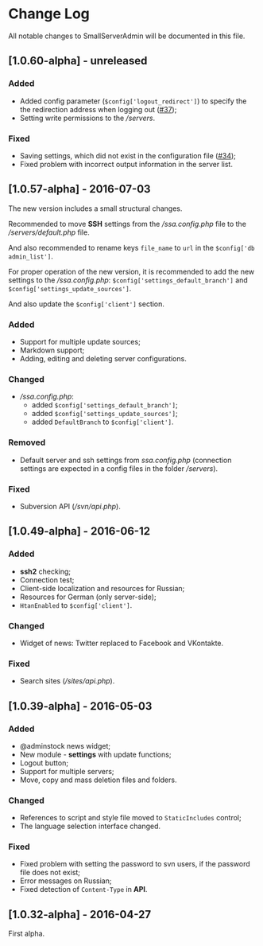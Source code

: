 ﻿# Change Log

All notable changes to SmallServerAdmin will be documented in this file.

## [1.0.60-alpha] - unreleased
### Added
- Added config parameter (`$config['logout_redirect']`) to specify the the redirection address when logging out ([#37](https://github.com/adminstock/ssa/issues/37));
- Setting write permissions to the */servers*.

### Fixed
- Saving settings, which did not exist in the configuration file ([#34](https://github.com/adminstock/ssa/issues/34));
- Fixed problem with incorrect output information in the server list.

## [1.0.57-alpha] - 2016-07-03

The new version includes a small structural changes.

Recommended to move **SSH** settings from the */ssa.config.php* file to the */servers/default.php* file.

And also recommended to rename keys `file_name` to `url` in the `$config['db admin_list']`.

For proper operation of the new version, it is recommended to add the new settings to the */ssa.config.php*: 
`$config['settings_default_branch']` and `$config['settings_update_sources']`.

And also update the `$config['client']` section.

### Added
- Support for multiple update sources;
- Markdown support;
- Adding, editing and deleting server configurations.

### Changed
- */ssa.config.php*:
  - added `$config['settings_default_branch']`;
  - added `$config['settings_update_sources']`;
  - added `DefaultBranch` to `$config['client']`.

### Removed
- Default server and ssh settings from *ssa.config.php* 
  (connection settings are expected in a config files in the folder */servers*).

### Fixed
- Subversion API (*/svn/api.php*).

## [1.0.49-alpha] - 2016-06-12
### Added
- **ssh2** checking;
- Connection test;
- Client-side localization and resources for Russian;
- Resources for German (only server-side);
- `HtanEnabled` to `$config['client']`.

### Changed
- Widget of news: Twitter replaced to Facebook and VKontakte.

### Fixed
- Search sites (*/sites/api.php*).

## [1.0.39-alpha] - 2016-05-03
### Added
- @adminstock news widget;
- New module - **settings** with update functions;
- Logout button;
- Support for multiple servers;
- Move, copy and mass deletion files and folders.

### Changed
- References to script and style file moved to `StaticIncludes` control;
- The language selection interface changed.

### Fixed
- Fixed problem with setting the password to svn users, 
  if the password file does not exist;
- Error messages on Russian;
- Fixed detection of `Content-Type` in **API**.

## [1.0.32-alpha] - 2016-04-27
First alpha.